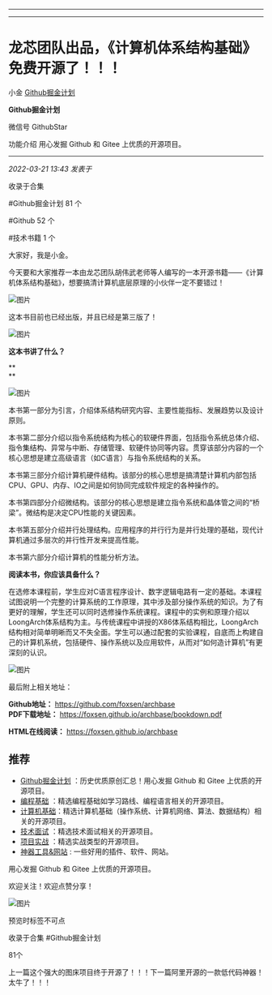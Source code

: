 ----------------------------------------
----------------------------------------
#  龙芯团队出品，《计算机体系结构基础》免费开源了！！！

小金  [ Github掘金计划 ](javascript:void\(0\);)

**Github掘金计划** ![]()

微信号 GithubStar

功能介绍 用心发掘 Github 和 Gitee 上优质的开源项目。

____

_2022-03-21 13:43_ _发表于_

收录于合集

#Github掘金计划 81 个

#Github 52 个

#技术书籍 1 个

大家好，我是小金。

  

今天要和大家推荐一本由龙芯团队胡伟武老师等人编写的一本开源书籍——《计算机体系结构基础》，想要搞清计算机底层原理的小伙伴一定不要错过！

![图片](https://mmbiz.qpic.cn/mmbiz_png/BcyAypujBVb4p5bV5MxcWjtlelqXzKL0Z5UYWXic8dTrDPGB3biaDBvdZCWOJEK0hRRpmric5UjFXzoicUuDSicib4aw/640?wx_fmt=png&wxfrom=5&wx_lazy=1&wx_co=1)

  

这本书目前也已经出版，并且已经是第三版了！  

![图片](https://mmbiz.qpic.cn/mmbiz_jpg/BcyAypujBVb4p5bV5MxcWjtlelqXzKL0yv6EyKoPHPbCI6ZiaoDicbKnn7DZ6WOKNS0Jr3QaCB1EGGpWuVPRUQJw/640?wx_fmt=jpeg&wxfrom=5&wx_lazy=1&wx_co=1)

  

  

 **这本书讲了什么？**

 **  
**

![图片](https://mmbiz.qpic.cn/mmbiz_png/BcyAypujBVb4p5bV5MxcWjtlelqXzKL0KvzRlxoueqkbVIFx5zoDMh5SHav1a09cmzmRfGFoTevQBcxDOpvo5A/640?wx_fmt=png)

本书第一部分为引言，介绍体系结构研究内容、主要性能指标、发展趋势以及设计原则。

  

本书第二部分介绍以指令系统结构为核心的软硬件界面，包括指令系统总体介绍、指令集结构、异常与中断、存储管理、软硬件协同等内容。贯穿该部分内容的一个核心思想是建立高级语言（如C语言）与指令系统结构的关系。

  

本书第三部分介绍计算机硬件结构。该部分的核心思想是搞清楚计算机内部包括CPU、GPU、内存、IO之间是如何协同完成软件规定的各种操作的。

  

本书第四部分介绍微结构。该部分的核心思想是建立指令系统和晶体管之间的“桥梁”。微结构是决定CPU性能的关键因素。

  

本书第五部分介绍并行处理结构。应用程序的并行行为是并行处理的基础，现代计算机通过多层次的并行性开发来提高性能。

  

本书第六部分介绍计算机的性能分析方法。

  

  

 **阅读本书，你应该具备什么？**

  

在选修本课程前，学生应对C语言程序设计、数字逻辑电路有一定的基础。本课程试图说明一个完整的计算系统的工作原理，其中涉及部分操作系统的知识。为了有更好的理解，学生还可以同时选修操作系统课程。课程中的实例和原理介绍以LoongArch体系结构为主。与传统课程中讲授的X86体系结构相比，LoongArch结构相对简单明晰而又不失全面。学生可以通过配套的实验课程，自底而上构建自己的计算机系统，包括硬件、操作系统以及应用软件，从而对“如何造计算机”有更深刻的认识。

  

![图片](https://mmbiz.qpic.cn/sz_mmbiz_png/kOTNkic5gVBE3aFVJXsTQjwFUts7iapqKuBQRvvVw76qI3wkFotkfIo2SnRzibYZ7KoSf7rbdDicBcFNgDZRKNo3JA/640?wx_fmt=png)

  

最后附上相关地址：

 **Github地址：** https://github.com/foxsen/archbase  
 **PDF下载地址：** https://foxsen.github.io/archbase/bookdown.pdf

 **HTML在线阅读：** https://foxsen.github.io/archbase

## 推荐

  * [Github掘金计划](https://mp.weixin.qq.com/mp/appmsgalbum?__biz=MzIwNDgzMzI3Mg==&action=getalbum&album_id=1571213952619954180#wechat_redirect) ：历史优质原创汇总！用心发掘 Github 和 Gitee 上优质的开源项目。
  * [编程基础](https://mp.weixin.qq.com/mp/appmsgalbum?action=getalbum&album_id=1632585323454971905&__biz=MzIwNDgzMzI3Mg==#wechat_redirect) ：精选编程基础如学习路线、编程语言相关的开源项目。
  * [计算机基础](https://mp.weixin.qq.com/mp/appmsgalbum?action=getalbum&album_id=1635325633234780161&__biz=MzIwNDgzMzI3Mg==#wechat_redirect)：精选计算机基础（操作系统、计算机网络、算法、数据结构）相关的开源项目。
  * [技术面试](https://mp.weixin.qq.com/mp/appmsgalbum?action=getalbum&album_id=1632589980491366403&__biz=MzIwNDgzMzI3Mg==#wechat_redirect) ：精选技术面试相关的开源项目。
  * [项目实战](https://mp.weixin.qq.com/mp/appmsgalbum?action=getalbum&album_id=1632590550748938241&__biz=MzIwNDgzMzI3Mg==#wechat_redirect) ：精选实战类型的开源项目。
  * [神器工具&网站](https://mp.weixin.qq.com/mp/appmsgalbum?__biz=MzIwNDgzMzI3Mg==&action=getalbum&album_id=1692140336665378820#wechat_redirect) : 一些好用的插件、软件、网站。

  

用心发掘 Github 和 Gitee 上优质的开源项目。

欢迎关注！欢迎点赞分享！

![图片](https://mmbiz.qpic.cn/mmbiz_jpg/BcyAypujBVZqeicvzhcGl7FLyAw3Xsu2POdZOiaPnQXryMp8gyzkcKF4NGgOydQcCWhicNREhf8fQ1euq2lTzhrtA/640?wx_fmt=jpeg)

预览时标签不可点

收录于合集 #Github掘金计划

81个

上一篇这个强大的图床项目终于开源了！！！下一篇阿里开源的一款低代码神器！太牛了！！！

